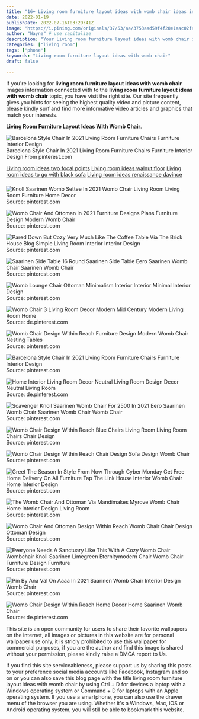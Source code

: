 ```yaml
---
title: "16+ Living room furniture layout ideas with womb chair ideas in 2022 "
date: 2022-01-19
publishDate: 2022-07-16T03:29:41Z
image: "https://i.pinimg.com/originals/37/53/aa/3753aad59f4f28e1aac02faa99f9706c.png"
author: "Wayne" # use capitalize
description: "Your Living room furniture layout ideas with womb chair images are available. Living room furniture layout ideas with womb chair are a topic that is being searched for and liked by netizens today. You can Download the Living room furniture layout ideas with womb chair files here. Download all free vectors."
categories: ["living room"]
tags: ["phone"]
keywords: "Living room furniture layout ideas with womb chair"
draft: false

---
```


If you're looking for **living room furniture layout ideas with womb chair** images information connected with to the **living room furniture layout ideas with womb chair** topic, you have visit the right  site.  Our site frequently  gives you  hints  for seeing  the highest  quality video and picture  content, please kindly surf and find more informative video articles and graphics  that match your interests.

**Living Room Furniture Layout Ideas With Womb Chair**. 

![Barcelona Style Chair In 2021 Living Room Furniture Chairs Furniture Interior Design](https://i.pinimg.com/originals/23/3a/85/233a859aaeddbb7bf4259e3349ad912a.jpg "Barcelona Style Chair In 2021 Living Room Furniture Chairs Furniture Interior Design")
Barcelona Style Chair In 2021 Living Room Furniture Chairs Furniture Interior Design From pinterest.com

[Living room ideas two focal points](/living-room-ideas-two-focal-points/)
[Living room ideas walnut floor](/living-room-ideas-walnut-floor/)
[Living room ideas to go with black sofa](/living-room-ideas-to-go-with-black-sofa/)
[Living room ideas renaissance davince](/living-room-ideas-renaissance-davince/)



### 

 


![Knoll Saarinen Womb Settee In 2021 Womb Chair Living Room Living Room Furniture Home Decor](https://i.pinimg.com/originals/4b/31/ee/4b31eed75d35720bfb583bc3a25f8bd7.jpg "Knoll Saarinen Womb Settee In 2021 Womb Chair Living Room Living Room Furniture Home Decor")
Source: pinterest.com

 

![Womb Chair And Ottoman In 2021 Furniture Designs Plans Furniture Design Modern Womb Chair](https://i.pinimg.com/originals/22/48/52/2248525485c7eb86d574c405138f311a.png "Womb Chair And Ottoman In 2021 Furniture Designs Plans Furniture Design Modern Womb Chair")
Source: pinterest.com

 

![Pared Down But Cozy Very Much Like The Coffee Table Via The Brick House Blog Simple Living Room Interior Interior Design](https://i.pinimg.com/originals/f3/03/38/f303386410325492f4b438030449ebe7.jpg "Pared Down But Cozy Very Much Like The Coffee Table Via The Brick House Blog Simple Living Room Interior Interior Design")
Source: pinterest.com

 

![Saarinen Side Table 16 Round Saarinen Side Table Eero Saarinen Womb Chair Saarinen Womb Chair](https://i.pinimg.com/originals/1e/8d/ba/1e8dbac470c8b2441c53826e488a4e36.png "Saarinen Side Table 16 Round Saarinen Side Table Eero Saarinen Womb Chair Saarinen Womb Chair")
Source: pinterest.com

 

![Womb Lounge Chair Ottoman Minimalism Interior Interior Minimal Interior Design](https://i.pinimg.com/564x/68/c2/48/68c2482a545d468695f2afb7c94e5bf2.jpg "Womb Lounge Chair Ottoman Minimalism Interior Interior Minimal Interior Design")
Source: pinterest.com

 

![Womb Chair 3 Living Room Decor Modern Mid Century Modern Living Room Home](https://i.pinimg.com/originals/54/94/a4/5494a4b0d9b7a03abb18892aecde3f60.jpg "Womb Chair 3 Living Room Decor Modern Mid Century Modern Living Room Home")
Source: de.pinterest.com

 

![Womb Chair Design Within Reach Furniture Design Modern Womb Chair Nesting Tables](https://i.pinimg.com/originals/2d/54/14/2d5414b3973963c993c178c215417757.gif "Womb Chair Design Within Reach Furniture Design Modern Womb Chair Nesting Tables")
Source: pinterest.com

 

![Barcelona Style Chair In 2021 Living Room Furniture Chairs Furniture Interior Design](https://i.pinimg.com/originals/23/3a/85/233a859aaeddbb7bf4259e3349ad912a.jpg "Barcelona Style Chair In 2021 Living Room Furniture Chairs Furniture Interior Design")
Source: pinterest.com

 

![Home Interior Living Room Decor Neutral Living Room Design Decor Neutral Living Room](https://i.pinimg.com/originals/d5/22/af/d522af2c4755ad3e297c27eb39a9490d.jpg "Home Interior Living Room Decor Neutral Living Room Design Decor Neutral Living Room")
Source: de.pinterest.com

 

![Scavenger Knoll Saarinen Womb Chair For 2500 In 2021 Eero Saarinen Womb Chair Saarinen Womb Chair Womb Chair](https://i.pinimg.com/originals/b5/7a/fb/b57afb904c75ce4ba3fad6ddcb868647.jpg "Scavenger Knoll Saarinen Womb Chair For 2500 In 2021 Eero Saarinen Womb Chair Saarinen Womb Chair Womb Chair")
Source: pinterest.com

 

![Womb Chair Design Within Reach Blue Chairs Living Room Living Room Chairs Chair Design](https://i.pinimg.com/originals/a6/cf/bb/a6cfbbd1d1245d44677fe0fb25106a97.jpg "Womb Chair Design Within Reach Blue Chairs Living Room Living Room Chairs Chair Design")
Source: pinterest.com

 

![Womb Chair Design Within Reach Chair Design Sofa Design Womb Chair](https://i.pinimg.com/originals/10/9f/b7/109fb7e222d263693be74df612fee728.jpg "Womb Chair Design Within Reach Chair Design Sofa Design Womb Chair")
Source: pinterest.com

 

![Greet The Season In Style From Now Through Cyber Monday Get Free Home Delivery On All Furniture Tap The Link House Interior Womb Chair Home Interior Design](https://i.pinimg.com/originals/6c/55/48/6c5548b906c083285efa38525226e028.jpg "Greet The Season In Style From Now Through Cyber Monday Get Free Home Delivery On All Furniture Tap The Link House Interior Womb Chair Home Interior Design")
Source: pinterest.com

 

![The Womb Chair And Ottoman Via Mandimakes Myrove Womb Chair Home Interior Design Living Room](https://i.pinimg.com/736x/a2/9e/fe/a29efe343cba7e7c7251d410e7ab49e8.jpg "The Womb Chair And Ottoman Via Mandimakes Myrove Womb Chair Home Interior Design Living Room")
Source: pinterest.com

 

![Womb Chair And Ottoman Design Within Reach Womb Chair Chair Design Ottoman Design](https://i.pinimg.com/originals/27/e6/f4/27e6f4e0a2c98aa3ab9b01ae42a919a5.jpg "Womb Chair And Ottoman Design Within Reach Womb Chair Chair Design Ottoman Design")
Source: pinterest.com

 

![Everyone Needs A Sanctuary Like This With A Cozy Womb Chair Wombchair Knoll Saarinen Limegreen Eternitymodern Chair Womb Chair Furniture Design Furniture](https://i.pinimg.com/736x/72/64/3c/72643c6fea589c265e863f8cc4f6e0da.jpg "Everyone Needs A Sanctuary Like This With A Cozy Womb Chair Wombchair Knoll Saarinen Limegreen Eternitymodern Chair Womb Chair Furniture Design Furniture")
Source: pinterest.com

 

![Pin By Ana Val On Aaaa In 2021 Saarinen Womb Chair Interior Design Womb Chair](https://i.pinimg.com/originals/b8/59/fa/b859fada2b7fff3f76070b53c207eed7.jpg "Pin By Ana Val On Aaaa In 2021 Saarinen Womb Chair Interior Design Womb Chair")
Source: pinterest.com

 

![Womb Chair Design Within Reach Home Decor Home Saarinen Womb Chair](https://i.pinimg.com/originals/37/53/aa/3753aad59f4f28e1aac02faa99f9706c.png "Womb Chair Design Within Reach Home Decor Home Saarinen Womb Chair")
Source: de.pinterest.com

 

This site is an open community for users to share their favorite wallpapers on the internet, all images or pictures in this website are for personal wallpaper use only, it is stricly prohibited to use this wallpaper for commercial purposes, if you are the author and find this image is shared without your permission, please kindly raise a DMCA report to Us.

If you find this site serviceableness, please support us by sharing this posts to your preference social media accounts like Facebook, Instagram and so on or you can also save this blog page with the title living room furniture layout ideas with womb chair by using Ctrl + D for devices a laptop with a Windows operating system or Command + D for laptops with an Apple operating system. If you use a smartphone, you can also use the drawer menu of the browser you are using. Whether it's a Windows, Mac, iOS or Android operating system, you will still be able to bookmark this website.
